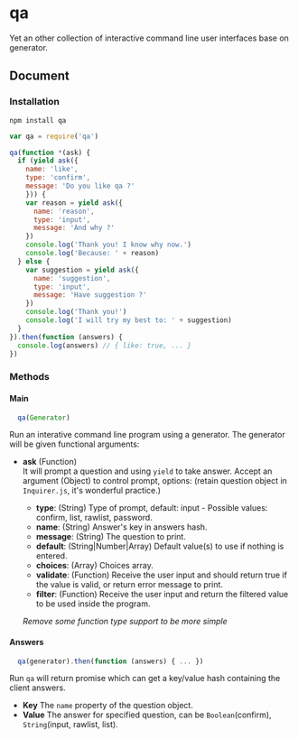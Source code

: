 # qa

Yet an other collection of interactive command line user interfaces base on generator.

## Document

### Installation

```shell
npm install qa
```

```js
var qa = require('qa')

qa(function *(ask) {
  if (yield ask({
    name: 'like',
    type: 'confirm',
    message: 'Do you like qa ?'
    })) {
    var reason = yield ask({
      name: 'reason',
      type: 'input',
      message: 'And why ?'
    })
    console.log('Thank you! I know why now.')
    console.log('Because: ' + reason)
  } else {
    var suggestion = yield ask({
      name: 'suggestion',
      type: 'input',
      message: 'Have suggestion ?'
    })
    console.log('Thank you!')
    console.log('I will try my best to: ' + suggestion)
  }
}).then(function (answers) {
  console.log(answers) // { like: true, ... }
})
```

### Methods

#### Main

```js
  qa(Generator)
```

Run an interative command line program using a generator. The generator will be given functional arguments:

- **ask** (Function)  
  It will prompt a question and using `yield` to take answer.
  Accept an argument (Object) to control prompt, options: (retain question object in `Inquirer.js`, it's wonderful practice.)
  
  - **type**: (String) Type of prompt, default: input - Possible values: confirm, list, rawlist, password.
  - **name**: (String) Answer's key in answers hash.
  - **message**: (String) The question to print.
  - **default**: (String|Number|Array) Default value(s) to use if nothing is entered.
  - **choices**: (Array) Choices array.
  - **validate**: (Function) Receive the user input and should return true if the value is valid, or return error message to print.
  - **filter**: (Function) Receive the user input and return the filtered value to be used inside the program.
  
  *Remove some function type support to be more simple*
  
#### Answers

```js
  qa(generator).then(function (answers) { ... })
```

Run `qa` will return promise which can get a key/value hash containing the client answers.

- **Key** The `name` property of the question object.
- **Value** The answer for specified question, can be `Boolean`(confirm), `String`(input, rawlist, list).
